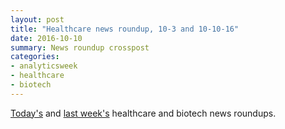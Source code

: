 ```yaml
---
layout: post
title: "Healthcare news roundup, 10-3 and 10-10-16"
date: 2016-10-10
summary: News roundup crosspost
categories:
- analyticsweek
- healthcare
- biotech
---
```

[Today's](https://analyticsweek.com/content/october-10-2016-health-biotech-analytics-news-roundup/) and [last week's](https://analyticsweek.com/content/october-3-2016-health-biotech-analytics-news-roundup/) healthcare and biotech news roundups.